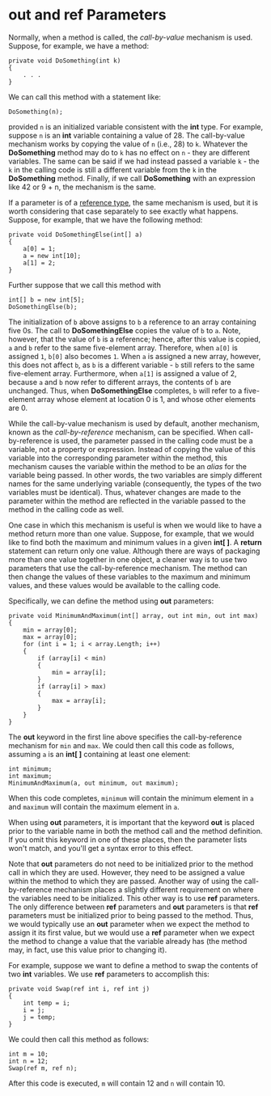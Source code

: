 # out and ref Parameters

Normally, when a method is called, the *call-by-value* mechanism is
used. Suppose, for example, we have a method:

    private void DoSomething(int k)
    {
        . . .
    }

We can call this method with a statement like:

    DoSomething(n);

provided `n` is an initialized variable consistent with the **int**
type. For example, suppose `n` is an **int** variable containing a value
of 28. The call-by-value mechanism works by copying the value of `n`
(i.e., 28) to `k`. Whatever the **DoSomething** method may do to `k` has
no effect on `n` - they are different variables. The same can be said if
we had instead passed a variable `k` - the `k` in the calling code is
still a different variable from the `k` in the **DoSomething** method.
Finally, if we call **DoSomething** with an expression like 42 or 9 + n,
the mechanism is the same.

If a parameter is of a [reference
type](/~rhowell/DataStructures/redirect/reference-value), the same
mechanism is used, but it is worth considering that case separately to
see exactly what happens. Suppose, for example, that we have the
following method:

    private void DoSomethingElse(int[] a)
    {
        a[0] = 1;
        a = new int[10];
        a[1] = 2;
    }

Further suppose that we call this method with

    int[] b = new int[5];
    DoSomethingElse(b);

The initialization of `b` above assigns to `b` a reference to an array
containing five 0s. The call to **DoSomethingElse** copies the value of
`b` to `a`. Note, however, that the value of `b` is a reference; hence,
after this value is copied, `a` and `b` refer to the same five-element
array. Therefore, when `a[0]` is assigned `1`, `b[0]` also becomes `1`.
When `a` is assigned a new array, however, this does not affect `b`, as
`b` is a different variable - `b` still refers to the same five-element
array. Furthermore, when `a[1]` is assigned a value of 2, because `a`
and `b` now refer to different arrays, the contents of `b` are
unchanged. Thus, when **DoSomethingElse** completes, `b` will refer to a
five-element array whose element at location 0 is 1, and whose other
elements are 0.

While the call-by-value mechanism is used by default, another mechanism,
known as the *call-by-reference* mechanism, can be specified. When
call-by-reference is used, the parameter passed in the calling code must
be a variable, not a property or expression. Instead of copying the
value of this variable into the corresponding parameter within the
method, this mechanism causes the variable within the method to be an
*alias* for the variable being passed. In other words, the two variables
are simply different names for the same underlying variable
(consequently, the types of the two variables must be identical). Thus,
whatever changes are made to the parameter within the method are
reflected in the variable passed to the method in the calling code as
well.

One case in which this mechanism is useful is when we would like to have
a method return more than one value. Suppose, for example, that we would
like to find both the maximum and minimum values in a given
**int\[ \]**. A **return** statement can return only one value.
Although there are ways of packaging more than one value together in one
object, a cleaner way is to use two parameters that use the
call-by-reference mechanism. The method can then change the values of
these variables to the maximum and minimum values, and these values
would be available to the calling code.

Specifically, we can define the method using **out** parameters:

    private void MinimumAndMaximum(int[] array, out int min, out int max)
    {
        min = array[0];
        max = array[0];
        for (int i = 1; i < array.Length; i++)
        {
            if (array[i] < min)
            {
                min = array[i];
            }
            if (array[i] > max)
            {
                max = array[i];
            }
        }
    }

The **out** keyword in the first line above specifies the
call-by-reference mechanism for `min` and `max`. We could then call this
code as follows, assuming `a` is an **int\[ \]** containing at least
one element:

    int minimum;
    int maximum;
    MinimumAndMaximum(a, out minimum, out maximum);

When this code completes, `minimum` will contain the minimum element in
`a` and `maximum` will contain the maximum element in `a`.

When using **out** parameters, it is important that the keyword **out**
is placed prior to the variable name in both the method call and the
method definition. If you omit this keyword in one of these places, then
the parameter lists won't match, and you'll get a syntax error to this
effect.

Note that **out** parameters do not need to be initialized prior to the
method call in which they are used. However, they need to be assigned a
value within the method to which they are passed. Another way of using
the call-by-reference mechanism places a slightly different requirement
on where the variables need to be initialized. This other way is to use
**ref** parameters. The only difference between **ref** parameters and
**out** parameters is that **ref** parameters must be initialized prior
to being passed to the method. Thus, we would typically use an **out**
parameter when we expect the method to assign it its first value, but we
would use a **ref** parameter when we expect the method to change a
value that the variable already has (the method may, in fact, use this
value prior to changing it).

For example, suppose we want to define a method to swap the contents of
two **int** variables. We use **ref** parameters to accomplish this:

    private void Swap(ref int i, ref int j)
    {
        int temp = i;
        i = j;
        j = temp;
    }

We could then call this method as follows:

    int m = 10;
    int n = 12;
    Swap(ref m, ref n);

After this code is executed, `m` will contain 12 and `n` will contain
10.
